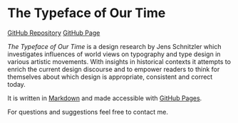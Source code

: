 # The Typeface of Our Time

[GitHub Repository](https://github.com/jensschnitzler/The-Typeface-of-Our-Time)
[GitHub Page](https://jensschnitzler.github.io/The-Typeface-of-Our-Time/)

*The Typeface of Our Time* is a design research by Jens Schnitzler which investigates influences of world views on typography and type design in various artistic movements. With insights in historical contexts it attempts to enrich the current design discourse and to empower readers to think for themselves about which design is appropriate, consistent and correct today.

It is written in [Markdown](https://ia.net/writer/support/general/markdown-guide) and made accessible with [GitHub Pages](https://pages.github.com/).

For questions and suggestions feel free to contact me.
